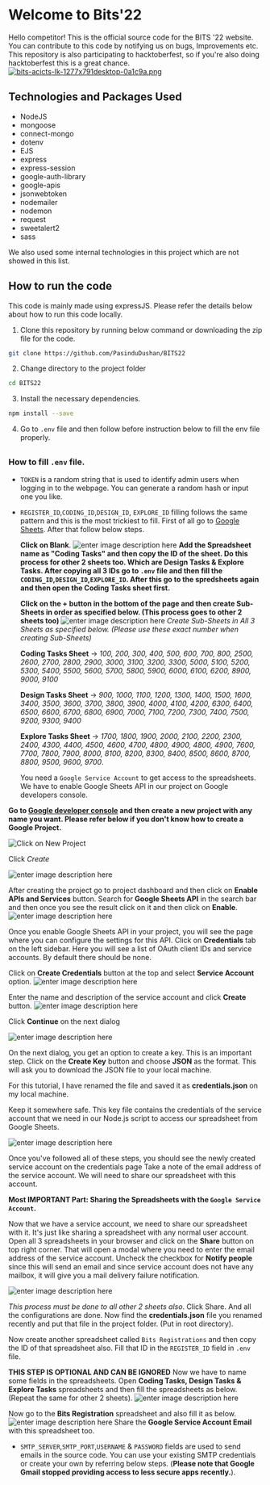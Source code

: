 # Welcome to Bits'22

Hello competitor! This is the official source code for the BITS '22 website. You can contribute to this code by notifying us on bugs, Improvements etc. This repository is also participating to hacktoberfest, so if you're also doing hacktoberfest this is a great chance.
[![bits-acicts-lk-1277x791desktop-0a1c9a.png](https://i.postimg.cc/wMNbVvh6/bits-acicts-lk-1277x791desktop-0a1c9a.png)](https://postimg.cc/LgHT4mC7)

## Technologies and Packages Used

 - NodeJS
 - mongoose
 - connect-mongo
 - dotenv
 - EJS
 - express
 - express-session
 - google-auth-library
 - google-apis
 - jsonwebtoken
 - nodemailer
 - nodemon
 - request
 - sweetalert2
 - sass

We also used some internal technologies in this project which are not showed in this list. 

## How to run the code
This code is mainly made using expressJS. Please refer the details below about how to run this code locally.

 1. Clone this repository by running below command or downloading the zip file for the code.
```bash
git clone https://github.com/PasinduDushan/BITS22
```
 2. Change directory to the project folder
```bash
cd BITS22
```
 3.  Install the necessary dependencies. 
```bash
npm install --save
```
 4.  Go to ```.env``` file and then follow before instruction below to fill the env file properly.

##

### How to fill ```.env``` file.

 - ```TOKEN``` is a random string that is used to identify admin users when logging in to the webpage. You can generate a random hash or input one you like.
 - ```REGISTER_ID```,```CODING_ID```,```DESIGN_ID```, ```EXPLORE_ID```   filling follows the same pattern and this is the most trickiest to fill. First of all go to [Google Sheets](https://google.com/sheets). After that follow below steps.

    **Click on Blank**.
    ![enter image description here](https://i.imgur.com/f11WIAs.png)
    **Add the Spreadsheet name  as "Coding Tasks" and then copy the ID of the sheet. Do this process for other 2 sheets too. Which are Design Tasks & Explore Tasks. After copying all 3 IDs go to ```.env``` file and then fill the ```CODING_ID```,```DESIGN_ID```,```EXPLORE_ID```. After this go to the spredsheets again and then open the Coding Tasks sheet first.**

   **Click on the + button in the bottom of the page and then create Sub-Sheets in order as specified below. (This process goes to other 2 sheets too)**
   ![enter image description here](https://i.imgur.com/RwVqqEo.png)
   *Create Sub-Sheets in All 3 Sheets as specified below. (Please use these exact number when creating Sub-Sheets)*
   
    **Coding Tasks Sheet** -> *100, 200, 300, 400, 500, 600, 700, 800, 2500, 2600, 2700, 2800, 2900, 3000, 3100, 3200, 3300, 5000, 5100, 5200, 5300, 5400, 5500, 5600, 5700, 5800, 5900, 6000, 6100, 6200, 8900, 9000, 9100*
    
    **Design Tasks Sheet** -> *900, 1000, 1100, 1200, 1300, 1400, 1500, 1600, 3400, 3500, 3600, 3700, 3800, 3900, 4000, 4100, 4200, 6300, 6400, 6500, 6600, 6700, 6800, 6900, 7000, 7100, 7200, 7300, 7400, 7500, 9200, 9300, 9400*
    
    **Explore Tasks Sheet** -> *1700, 1800, 1900, 2000, 2100, 2200, 2300, 2400, 4300, 4400, 4500, 4600, 4700, 4800, 4900, 4800, 4900, 7600, 7700, 7800, 7900, 8000, 8100, 8200, 8300, 8400, 8500, 8600, 8700, 8800, 9500, 9600, 9700*.

	You need a ```Google Service Account``` to get access to the spreadsheets. We have to enable Google Sheets API in our project on Google developers console.

  **Go to [Google developer console](https://console.cloud.google.com/) and then create a new project with any name you want. Please refer below if you don't know how to create a Google Project.**
  
![Click on New Project](https://i.imgur.com/MmKtbP0.png)
 
 Click *Create*
 
![enter image description here](https://i.imgur.com/19Jy7FD.png)

After creating the project go to project dashboard and then click on **Enable APIs and Services** button. Search for **Google Sheets API** in the search bar and then once you see the result click on it and then click on **Enable**. 
![enter image description here](https://i.imgur.com/xVVooK6.png)

Once you enable Google Sheets API in your project, you will see the page where you can configure the settings for this API. Click on **Credentials** tab on the left sidebar. Here you will see a list of OAuth client IDs and service accounts. By default there should be none.

Click on **Create Credentials** button at the top and select **Service Account** option.
![enter image description here](https://i.imgur.com/K0VOMLo.png)

Enter the name and description of the service account and click **Create** button.
![enter image description here](https://i.imgur.com/R706EzO.png)

Click **Continue** on the next dialog

![enter image description here](https://i.imgur.com/06z3tvm.png)

On the next dialog, you get an option to create a key. This is an important step. Click on the **Create Key** button and choose **JSON** as the format. This will ask you to download the JSON file to your local machine.

For this tutorial, I have renamed the file and saved it as **credentials.json** on my local machine.

Keep it somewhere safe. This key file contains the credentials of the service account that we need in our Node.js script to access our spreadsheet from Google Sheets.

![enter image description here](https://i.imgur.com/QjNBxD7.png)

Once you've followed all of these steps, you should see the newly created service account on the credentials page
Take a note of the email address of the service account. We will need to share our spreadsheet with this account.

**Most IMPORTANT Part: Sharing the Spreadsheets with the ```Google Service Account```.**

Now that we have a service account, we need to share our spreadsheet with it. It's just like sharing a spreadsheet with any normal user account. Open all 3 spreadsheets in your browser and click on the **Share** button on top right corner. That will open a modal where you need to enter the email address of the service account. Uncheck the checkbox for **Notify people** since this will send an email and since service account does not have any mailbox, it will give you a mail delivery failure notification.

![enter image description here](https://i.imgur.com/FjRJUgM.png)

*This process must be done to all other 2 sheets also*. Click Share. And all the configurations are done. 
Now find the **credentials.json** file you renamed recently and put that file in the project folder. (Put in root directory). 

Now create another spreadsheet called ```Bits Registrations``` and then copy the ID of that spreadsheet also. Fill that ID in the ```REGISTER_ID``` field in ```.env``` file. 

**THIS STEP IS OPTIONAL AND CAN BE IGNORED**
Now we have to name some fields in the spreadsheets. Open **Coding Tasks, Design Tasks & Explore Tasks** spreadsheets and then fill the spreadsheets as below. (Repeat the same for other 2 sheets). 
![enter image description here](https://i.imgur.com/MFUlecq.png)

Now go to the **Bits Registration** spreadsheet and also fill it as below. 
![enter image description here](https://i.imgur.com/SZc14zL.png)
Share the **Google Service Account Email** with this spreadsheet too.

- ```SMTP_SERVER```,```SMTP_PORT```,```USERNAME``` & ```PASSWORD``` fields are used to send emails in the source code. You can use your existing SMTP credentials or create your own by referring below steps. (**Please note that Google Gmail stopped providing access to less secure apps recently.**).
